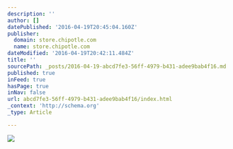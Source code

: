```yaml
---
description: ''
author: []
datePublished: '2016-04-19T20:45:04.160Z'
publisher:
  domain: store.chipotle.com
  name: store.chipotle.com
dateModified: '2016-04-19T20:42:11.484Z'
title: ''
sourcePath: _posts/2016-04-19-abcd7fe3-56ff-4979-b431-adee9bab4f16.md
published: true
inFeed: true
hasPage: true
inNav: false
url: abcd7fe3-56ff-4979-b431-adee9bab4f16/index.html
_context: 'http://schema.org'
_type: Article

---
```

![](http://s3.amazonaws.com/chipotle_production/spree/products/366/product/loomstate_chipotle_I_love_burittos_640x450.jpg?1383005376)